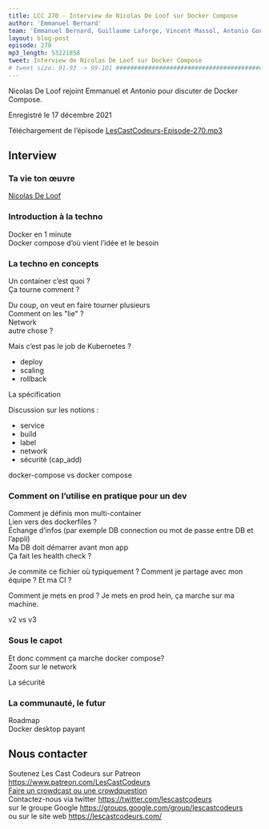 ```yaml
---
title: LCC 270 - Interview de Nicolas De Loof sur Docker Compose
author: 'Emmanuel Bernard'
team: 'Emmanuel Bernard, Guillaume Laforge, Vincent Massol, Antonio Goncalves, Arnaud Héritier, Audrey Neveu'
layout: blog-post
episode: 270
mp3_length: 53221858
tweet: Interview de Nicolas De Loof sur Docker Compose
# tweet size: 91-93 -> 99-101 #######################################################################
---
```

Nicolas De Loof rejoint Emmanuel et Antonio pour discuter de Docker Compose.

Enregistré le 17 décembre 2021

Téléchargement de l’épisode [LesCastCodeurs-Episode-270.mp3](https://traffic.libsyn.com/lescastcodeurs/LesCastCodeurs-Episode-270.mp3)

## Interview

### Ta vie ton œuvre

[Nicolas De Loof](https://twitter.com/ndeloof)  

### Introduction à la techno

Docker en 1 minute  
Docker compose d’où vient l’idée et le besoin  

### La techno en concepts

Un container c’est quoi ?  
Ça tourne comment ?  

Du coup, on veut en faire tourner plusieurs  
Comment on les "lie" ?  
Network  
autre chose ?  

Mais c’est pas le job de Kubernetes ?  

* deploy
* scaling
* rollback


La spécification  

Discussion sur les notions :

* service
* build
* label
* network
* sécurité (cap_add)

docker-compose vs docker compose

### Comment on l’utilise en pratique pour un dev

Comment je définis mon multi-container  
Lien vers des dockerfiles ?  
Échange d’infos (par exemple DB connection ou mot de passe entre DB et l’appli)  
Ma DB doit démarrer avant mon app  
Ça fait les health check ?  


Je commite ce fichier où typiquement ?
Comment je partage avec mon équipe ?
Et ma CI ?

Comment je mets en prod ?  Je mets en prod hein, ça marche sur ma machine.  

v2 vs v3  

### Sous le capot

Et donc comment ça marche docker compose?  
Zoom sur le network 

La sécurité  

### La communauté, le futur

Roadmap  
Docker desktop payant  

## Nous contacter

Soutenez Les Cast Codeurs sur Patreon <https://www.patreon.com/LesCastCodeurs>  
[Faire un crowdcast ou une crowdquestion](https://lescastcodeurs.com/crowdcasting/)  
Contactez-nous via twitter <https://twitter.com/lescastcodeurs>  
sur le groupe Google <https://groups.google.com/group/lescastcodeurs>  
ou sur le site web <https://lescastcodeurs.com/>
<!-- vim: set spelllang=fr : -->
